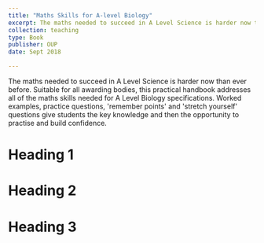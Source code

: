 ```yaml
---
title: "Maths Skills for A-level Biology"
excerpt: The maths needed to succeed in A Level Science is harder now than ever before. Suitable for all awarding bodies, this practical handbook addresses all of the maths skills needed for A Level Biology specifications. Worked examples, practice questions, 'remember points' and 'stretch yourself' questions give students the key knowledge and then the opportunity to practise and build confidence.<br/><img src='/images/maths-skills-for-a-level-biology.jpg'>
collection: teaching
type: Book
publisher: OUP
date: Sept 2018

---
```


The maths needed to succeed in A Level Science is harder now than ever before. Suitable for all awarding bodies, this practical handbook addresses all of the maths skills needed for A Level Biology specifications. Worked examples, practice questions, 'remember points' and 'stretch yourself' questions give students the key knowledge and then the opportunity to practise and build confidence.



Heading 1
======

Heading 2
======

Heading 3
======
